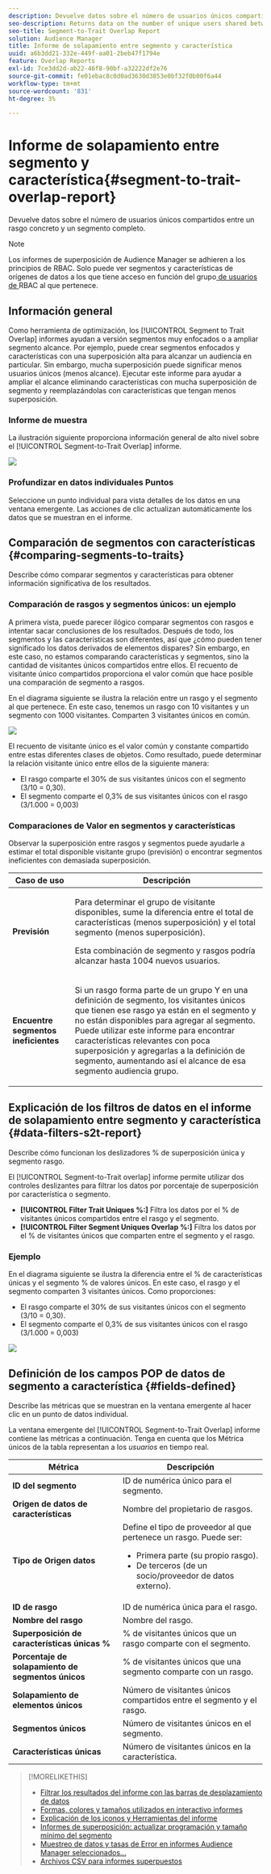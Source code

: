 ```yaml
---
description: Devuelve datos sobre el número de usuarios únicos compartidos entre un rasgo concreto y un segmento completo.
seo-description: Returns data on the number of unique users shared between a particular trait and an entire segment.
seo-title: Segment-to-Trait Overlap Report
solution: Audience Manager
title: Informe de solapamiento entre segmento y característica
uuid: a6b3dd21-332e-449f-aa01-2beb47f1794e
feature: Overlap Reports
exl-id: 7ce3dd2d-ab22-46f8-90bf-a32222df2e76
source-git-commit: fe01ebac8c0d0ad3630d3853e0bf32f0b00f6a44
workflow-type: tm+mt
source-wordcount: '831'
ht-degree: 3%

---
```


# Informe de solapamiento entre segmento y característica{#segment-to-trait-overlap-report}

Devuelve datos sobre el número de usuarios únicos compartidos entre un rasgo concreto y un segmento completo.

>[!NOTE]
>
>Los informes de superposición de Audience Manager se adhieren a los principios de RBAC. Solo puede ver segmentos y características de orígenes de datos a los que tiene acceso en función del grupo[ de usuarios de ](/help/using/features/administration/administration-overview.md)RBAC al que pertenece.

<!-- 

c_segment_trait_overlap.xml

 -->

## Información general

Como herramienta de optimización, los [!UICONTROL Segment to Trait Overlap] informes ayudan a versión segmentos muy enfocados o a ampliar segmento alcance. Por ejemplo, puede crear segmentos enfocados y características con una superposición alta para alcanzar un audiencia en particular. Sin embargo, mucha superposición puede significar menos usuarios únicos (menos alcance). Ejecutar este informe para ayudar a ampliar el alcance eliminando características con mucha superposición de segmento y reemplazándolas con características que tengan menos superposición.

### Informe de muestra

La ilustración siguiente proporciona información general de alto nivel sobre el [!UICONTROL Segment-to-Trait Overlap] informe.

![](assets/segment-to-trait-overlap.png)

### Profundizar en datos individuales Puntos

Seleccione un punto individual para vista detalles de los datos en una ventana emergente. Las acciones de clic actualizan automáticamente los datos que se muestran en el informe.

## Comparación de segmentos con características {#comparing-segments-to-traits}

Describe cómo comparar segmentos y características para obtener información significativa de los resultados.

<!-- 

c_compare_s2t.xml

 -->

### Comparación de rasgos y segmentos únicos: un ejemplo

A primera vista, puede parecer ilógico comparar segmentos con rasgos e intentar sacar conclusiones de los resultados. Después de todo, los segmentos y las características son diferentes, así que ¿cómo pueden tener significado los datos derivados de elementos dispares? Sin embargo, en este caso, no estamos comparando características y segmentos, sino la cantidad de visitantes únicos compartidos entre ellos. El recuento de visitante único compartidos proporciona el valor común que hace posible una comparación de segmento a rasgos.

En el diagrama siguiente se ilustra la relación entre un rasgo y el segmento al que pertenece. En este caso, tenemos un rasgo con 10 visitantes y un segmento con 1000 visitantes. Comparten 3 visitantes únicos en común.

![](assets/s2t.png)

El recuento de visitante único es el valor común y constante compartido entre estas diferentes clases de objetos. Como resultado, puede determinar la relación visitante único entre ellos de la siguiente manera:

* El rasgo comparte el 30% de sus visitantes únicos con el segmento (3/10 = 0,30).
* El segmento comparte el 0,3% de sus visitantes únicos con el rasgo (3/1.000 = 0,003)

### Comparaciones de Valor en segmentos y características

Observar la superposición entre rasgos y segmentos puede ayudarle a estimar el total disponible visitante grupo (previsión) o encontrar segmentos ineficientes con demasiada superposición.

<table id="table_5B211EF95216426299EB20253A5A9C1B"> 
 <thead> 
  <tr> 
   <th colname="col1" class="entry"> Caso de uso </th> 
   <th colname="col2" class="entry"> Descripción </th> 
  </tr>
 </thead>
 <tbody> 
  <tr> 
   <td colname="col1"><b>Previsión</b> </td> 
   <td colname="col2"> <p>Para determinar el grupo de visitante disponibles, sume la diferencia entre el total de características (menos superposición) y el total segmento (menos superposición). </p> <p>Esta combinación de segmento y rasgos podría alcanzar hasta 1004 nuevos usuarios. </p> </td> 
  </tr> 
  <tr> 
   <td colname="col1"><b>Encuentre segmentos ineficientes</b> </td> 
   <td colname="col2"> <p>Si un rasgo forma parte de un <span class="wintitle"> grupo Y</span> en una definición de segmento, los visitantes únicos que tienen ese rasgo ya están en el segmento y no están disponibles para agregar al segmento. Puede utilizar este informe para encontrar características relevantes con poca superposición y agregarlas a la definición de segmento, aumentando así el alcance de esa segmento audiencia grupo. </p> </td> 
  </tr> 
 </tbody> 
</table>

## Explicación de los filtros de datos en el informe de solapamiento entre segmento y característica {#data-filters-s2t-report}

Describe cómo funcionan los deslizadores % de superposición única y segmento rasgo.

<!-- 

r_s2t_sliders.xml

 -->

El [!UICONTROL Segment-to-Trait overlap] informe permite utilizar dos controles deslizantes para filtrar los datos por porcentaje de superposición por característica o segmento.

* **[!UICONTROL Filter Trait Uniques %:]** Filtra los datos por el % de visitantes únicos compartidos entre el rasgo y el segmento.
* **[!UICONTROL Filter Segment Uniques Overlap %:]** Filtra los datos por el % de visitantes únicos que comparten entre el segmento y el rasgo.

### Ejemplo

En el diagrama siguiente se ilustra la diferencia entre el % de características únicas y el segmento % de valores únicos. En este caso, el rasgo y el segmento comparten 3 visitantes únicos. Como proporciones:

* El rasgo comparte el 30% de sus visitantes únicos con el segmento (3/10 = 0,30).
* El segmento comparte el 0,3% de sus visitantes únicos con el rasgo (3/1.000 = 0,003)

![](assets/s2t.png)

## Definición de los campos POP de datos de segmento a característica {#fields-defined}

Describe las métricas que se muestran en la ventana emergente al hacer clic en un punto de datos individual.

<!-- 

r_s2t_data_pop.xml

 -->

La ventana emergente del [!UICONTROL Segment-to-Trait Overlap] informe contiene las métricas a continuación. Tenga en cuenta que los Métrica únicos de la tabla representan a los *usuarios* en tiempo real.

<table id="table_4AF72754276242FFB11543635B43AD90"> 
 <thead> 
  <tr> 
   <th colname="col1" class="entry"> Métrica </th> 
   <th colname="col2" class="entry"> Descripción </th> 
  </tr>
 </thead>
 <tbody> 
  <tr> 
   <td colname="col1"><b><span class="wintitle"> ID del segmento</span></b> </td> 
   <td colname="col2"> ID de numérica único para el segmento. </td> 
  </tr> 
  <tr> 
   <td colname="col1"><b><span class="wintitle"> Origen de datos de características </span></b> </td> 
   <td colname="col2"> Nombre del propietario de rasgos. </td> 
  </tr> 
  <tr> 
   <td colname="col1"><b><span class="wintitle"> Tipo de Origen datos</span></b> </td> 
   <td colname="col2">Define el tipo de proveedor al que pertenece un rasgo. Puede ser: 
    <ul id="ul_0477C04A33FD4F5D998B98984E6554D3"> 
     <li id="li_50FCA48EDB5843AB8FB6C34ED2C0067D">Primera parte (su propio rasgo). </li> 
     <li id="li_4F6148EDAEFE43FA8D505944E9FE3855">De terceros (de un socio/proveedor de datos externo). </li> 
    </ul> </td> 
  </tr> 
  <tr> 
   <td colname="col1"><b><span class="wintitle"> ID de rasgo</span></b> </td> 
   <td colname="col2"> ID de numérica única para el rasgo. </td> 
  </tr> 
  <tr> 
   <td colname="col1"><b><span class="wintitle"> Nombre del rasgo</span></b> </td> 
   <td colname="col2"> Nombre del rasgo. </td> 
  </tr> 
  <tr> 
   <td colname="col1"><b><span class="wintitle"> Superposición de características únicas %</span></b> </td> 
   <td colname="col2"> % de visitantes únicos que un rasgo comparte con el segmento. </td> 
  </tr> 
  <tr> 
   <td colname="col1"><b><span class="wintitle"> Porcentaje de solapamiento de segmentos únicos</span></b> </td> 
   <td colname="col2"> % de visitantes únicos que una segmento comparte con un rasgo. </td> 
  </tr> 
  <tr> 
   <td colname="col1"><b><span class="wintitle"> Solapamiento de elementos únicos</span></b> </td> 
   <td colname="col2"> Número de visitantes únicos compartidos entre el segmento y el rasgo. </td> 
  </tr> 
  <tr> 
   <td colname="col1"><b><span class="wintitle"> Segmentos únicos</span></b> </td> 
   <td colname="col2"> Número de visitantes únicos en el segmento. </td> 
  </tr> 
  <tr> 
   <td colname="col1"><b><span class="wintitle"> Características únicas</span></b> </td> 
   <td colname="col2"> Número de visitantes únicos en la característica. </td> 
  </tr> 
 </tbody> 
</table>

>[!MORELIKETHIS]
>
>* [Filtrar los resultados del informe con las barras de desplazamiento de datos](../../reporting/dynamic-reports/data-sliders.md)
>* [Formas, colores y tamaños utilizados en interactivo informes](../../reporting/dynamic-reports/interactive-report-technology.md#shapes-colors-sizes)
>* [Explicación de los iconos y Herramientas del informe](../../reporting/dynamic-reports/interactive-report-technology.md#icons-tools-explained)
>* [Informes de superposición: actualizar programación y tamaño mínimo del segmento](../../reporting/dynamic-reports/overlap-minimum-segment-size.md)
>* [Muestreo de datos y tasas de Error en informes Audience Manager seleccionados...](../../reporting/report-sampling.md)
>* [Archivos CSV para informes superpuestos](../../reporting/dynamic-reports/overlap-csv-files.md)
